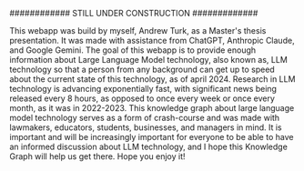 ############ STILL UNDER CONSTRUCTION #############

This webapp was build by myself, Andrew Turk, as a Master's thesis presentation. It was made with assistance from ChatGPT, Anthropic Claude, and Google Gemini. The goal of this webapp is to provide enough information about Large Language Model technology, also known as, LLM technology so that a person from any background can get up to speed about the current state of this technology, as of april 2024. Research in LLM technology is advancing exponentially fast, with significant news being released every 8 hours, as opposed to once every week or once every month, as it was in 2022-2023. This knowledge graph about large language model technology serves as a form of crash-course and was made with lawmakers, educators, students, businesses, and managers in mind. It is important and will be increasingly important for everyone to be able to have an informed discussion about LLM technology, and I hope this Knowledge Graph will help us get there. Hope you enjoy it!
